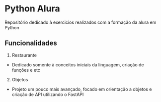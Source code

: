 
# Python Alura

Repositório dedicado à exercicios realizados com a formação da alura em Python


## Funcionalidades

1. Restaurante
- Dedicado somente à conceitos iniciais da linguagem, criação de funções e etc
2. Objetos
- Projeto um pouco mais avançado, focado em orientação a objetos e criação de API utilizando o FastAPI

